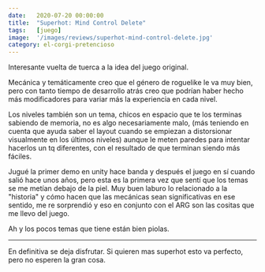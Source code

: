 ```yaml
---
date:   2020-07-20 00:00:00
title:  "Superhot: Mind Control Delete"
tags:   [juego]
image:  '/images/reviews/superhot-mind-control-delete.jpg'
category: el-corgi-pretencioso
---
```

Interesante vuelta de tuerca a la idea del juego original.

Mecánica y temáticamente creo que el género de roguelike le va muy bien, pero con tanto tiempo de desarrollo atrás creo que podrían haber hecho más modificadores para variar más la experiencia en cada nivel.

Los niveles también son un tema, chicos en espacio que te los terminas sabiendo de memoria, no es algo necesariamente malo, (más teniendo en cuenta que ayuda saber el layout cuando se empiezan a distorsionar visualmente en los últimos niveles) aunque le meten paredes para intentar hacerlos un tq diferentes, con el resultado de que terminan siendo más fáciles.

Jugué la primer demo en unity hace banda y después el juego en sí cuando salió hace unos años, pero esta es la primera vez que sentí que los temas se me metían debajo de la piel. Muy buen laburo lo relacionado a la "historia" y cómo hacen que las mecánicas sean significativas en ese sentido, me re sorprendió y eso en conjunto con el ARG son las cositas que me llevo del juego.

Ah y los pocos temas que tiene están bien piolas.

<hr>

En definitiva se deja disfrutar. Si quieren mas superhot esto va perfecto, pero no esperen la gran cosa.
